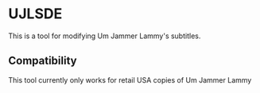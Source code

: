 # UJLSDE
This is a tool for modifying Um Jammer Lammy's subtitles. 

## Compatibility
This tool currently only works for retail USA copies of Um Jammer Lammy
